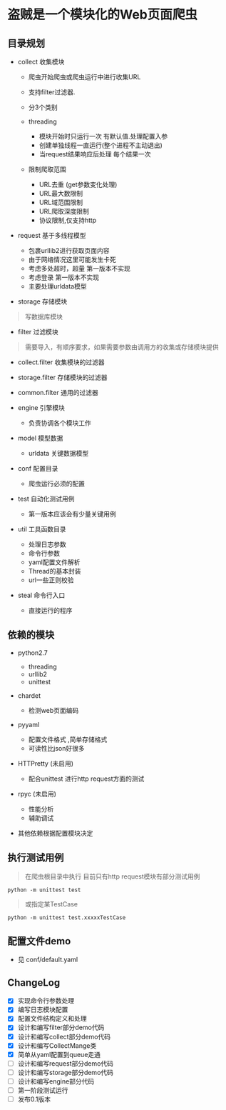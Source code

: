 盗贼是一个模块化的Web页面爬虫
=============================

目录规划
--------
* collect 收集模块

  * 爬虫开始爬虫或爬虫运行中进行收集URL
  * 支持filter过滤器.
  * 分3个类别
  * threading
    * 模块开始时只运行一次 有默认值.处理配置入参
    * 创建单独线程一直运行(整个进程不主动退出)
    * 当request结果响应后处理 每个结果一次

  * 限制爬取范围

    * URL去重 (get参数变化处理)
    * URL最大数限制
    * URL域范围限制
    * URL爬取深度限制
    * 协议限制,仅支持http

* request 基于多线程模型

  * 包裹urllib2进行获取页面内容
  * 由于网络情况这里可能发生卡死
  * 考虑多处超时，超量 第一版本不实现
  * 考虑登录 第一版本不实现
  * 主要处理urldata模型

* storage 存储模块 
> 写数据库模块 

* filter 过滤模块
> 需要导入，有顺序要求，如果需要参数由调用方的收集或存储模块提供

  * collect.filter 收集模块的过滤器
  * storage.filter 存储模块的过滤器
  * common.filter 通用的过滤器


* engine 引擎模块

  * 负责协调各个模块工作

* model 模型数据

  * urldata 关键数据模型

* conf 配置目录

  * 爬虫运行必须的配置

* test 自动化测试用例

  * 第一版本应该会有少量关键用例

* util 工具函数目录

  * 处理日志参数
  * 命令行参数
  * yaml配置文件解析
  * Thread的基本封装
  * url一些正则校验

* steal 命令行入口

  * 直接运行的程序


依赖的模块
----------
* python2.7 

  * threading
  * urllib2
  * unittest

* chardet
  * 检测web页面编码

* pyyaml
  * 配置文件格式 ,简单存储格式
  * 可读性比json好很多

* HTTPretty (未启用)

  * 配合unittest 进行http request方面的测试

* rpyc (未启用)

  * 性能分析
  * 辅助调试


* 其他依赖根据配置模块决定

执行测试用例
------------
> 在爬虫根目录中执行
> 目前只有http request模块有部分测试用例

``python -m unittest test``

> 或指定某TestCase

``python -m unittest test.xxxxxTestCase``

配置文件demo
------------
* 见 conf/default.yaml




ChangeLog
---------
* [X] 实现命令行参数处理
* [X] 编写日志模块配置
* [X] 配置文件结构定义和处理
* [X] 设计和编写filter部分demo代码
* [X] 设计和编写collect部分demo代码
* [X] 设计和编写CollectMange类
* [X] 简单从yaml配置到queue走通
* [ ] 设计和编写request部分demo代码
* [ ] 设计和编写storage部分demo代码
* [ ] 设计和编写engine部分代码
* [ ] 第一阶段测试运行
* [ ] 发布0.1版本
